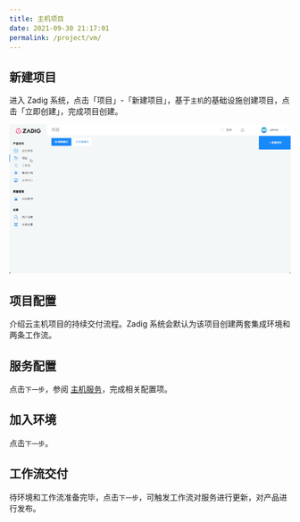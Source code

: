 ```yaml
---
title: 主机项目
date: 2021-09-30 21:17:01
permalink: /project/vm/
---
```


## 新建项目
进入 Zadig 系统，点击「项目」-「新建项目」，基于`主机`的基础设施创建项目，点击「立即创建」，完成项目创建。

![新建项目](../_images/project_create_vm.gif)

## 项目配置

介绍云主机项目的持续交付流程。Zadig 系统会默认为该项目创建两套集成环境和两条工作流。

## 服务配置

点击`下一步`，参阅 [主机服务](/project/service/#云主机服务)，完成相关配置项。

## 加入环境

点击`下一步`。

## 工作流交付

待环境和工作流准备完毕，点击`下一步`，可触发工作流对服务进行更新，对产品进行发布。